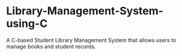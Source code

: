 # Library-Management-System-using-C
A C-based Student Library Management System that allows users to manage books and student records.

